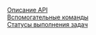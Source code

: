 [Описание API](docs/API.md) <br/>
[Вспомогательные команды](docs/devRunServer.md) <br/>
[Статусы выполнения задач](docs/status.md) <br/>